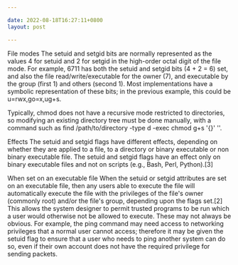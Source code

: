 ```yaml
---

date: 2022-08-18T16:27:11+0800
layout: post

---
```


File modes
The setuid and setgid bits are normally represented as the values 4 for setuid and 2 for setgid in the high-order octal digit of the file mode. For example, 6711 has both the setuid and setgid bits (4 + 2 = 6) set, and also the file read/write/executable for the owner (7), and executable by the group (first 1) and others (second 1). Most implementations have a symbolic representation of these bits; in the previous example, this could be u=rwx,go=x,ug+s.

Typically, chmod does not have a recursive mode restricted to directories, so modifying an existing directory tree must be done manually, with a command such as find /path/to/directory -type d -exec chmod g+s '{}' '\'.

Effects
The setuid and setgid flags have different effects, depending on whether they are applied to a file, to a directory or binary executable or non binary executable file. The setuid and setgid flags have an effect only on binary executable files and not on scripts (e.g., Bash, Perl, Python).[3]

When set on an executable file
When the setuid or setgid attributes are set on an executable file, then any users able to execute the file will automatically execute the file with the privileges of the file's owner (commonly root) and/or the file's group, depending upon the flags set.[2] This allows the system designer to permit trusted programs to be run which a user would otherwise not be allowed to execute. These may not always be obvious. For example, the ping command may need access to networking privileges that a normal user cannot access; therefore it may be given the setuid flag to ensure that a user who needs to ping another system can do so, even if their own account does not have the required privilege for sending packets.
